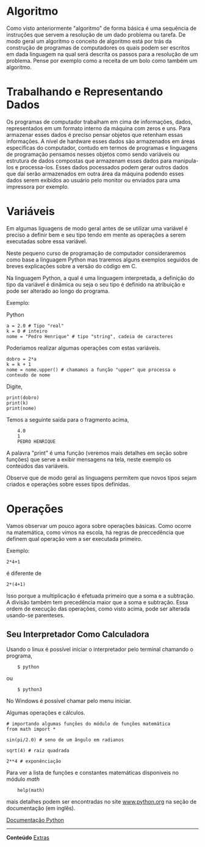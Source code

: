 
Algoritmo
===========

Como visto anteriormente "algoritmo" de forma básica é uma sequência de instruções que servem a resolução de um dado problema ou tarefa. De modo geral um algoritmo o conceito de algoritmo está por trás da construção de programas de computadores os quais podem ser escritos em dada linguagem na qual será descrita os passos para a resolução de um problema.
Pense por exemplo como a receita de um bolo como também um algoritmo.

Trabalhando e Representando Dados
==================================

Os programas de computador trabalham em cima de informações, dados, representados em um formato interno da máquina com zeros e uns. Para armazenar esses dados é preciso pensar objetos que retenham essas informações. A nível de hardware esses dados são armazenados em áreas especificas do computador, contudo em termos de programas e linguagens de programação pensamos nesses objetos como sendo variáveis ou estrutura de dados compostas que armazenam esses dados para manipula-los e processa-los. Esses dados pocessados podem gerar outros dados que daí serão armazenados em outra área da máquina podendo esses dados serem exibidos ao usuário pelo monitor ou enviados para uma impressora por exemplo.

Variáveis
===========

Em algumas liguagens de modo geral antes de se utilizar uma variável é preciso a definir bem e seu tipo tendo em mente as operações a serem executadas sobre essa variável.

Neste pequeno curso de programação de computador consideraremos como base a linguagem Python mas traremos alguns exemplos seguidos de breves explicações sobre a versão do código em C.

Na linguagem Python, a qual é uma linguagem interpretada, a definição do tipo da variável é dinâmica ou seja o seu tipo é definido na atribuição e pode ser alterado ao longo do programa.

Exemplo:

Python

```
a = 2.0 # Tipo "real"
k = 0 # inteiro
nome = "Pedro Henrique" # tipo "string", cadeia de caracteres
```

Poderiamos realizar algumas operações com estas variáveis.

```
dobro = 2*a
k = k + 1
nome = nome.upper() # chamamos a função "upper" que processa o conteudo de nome

```

Digite,

```
print(dobro)
print(k)
print(nome)
```
Temos a seguinte saída para o fragmento acima,

```
	4.0
	1
	PEDRO HENRIQUE
```

A palavra "print" é uma função (veremos mais detalhes em seção sobre funções) que serve a exibir mensagens na tela, neste exemplo os conteúdos das variáveis.

Observe que de modo geral as linguagens permitem que novos tipos sejam criados e operações sobre esses tipos definidas.


Operações
=================

Vamos observar um pouco agora sobre operações básicas. Como ocorre na matemática, como vimos na escola, há regras de preccedência que definem qual operação vem a ser executada primeiro.

Exemplo:

	2*4+1

é diferente de

	2*(4+1)

Isso porque a multiplicação é efetuada primeiro que a soma e a subtração. A divisão também tem precedência maior que a soma e subtração. Essa ordem de execução das operações, como visto acima, pode ser alterada usando-se parenteses.

Seu Interpretador Como Calculadora
----------------------------------

Usando o linux é possível iniciar o interpretador pelo terminal chamando o programa,

```
	$ python
```

ou

```
	$ python3
```

No Windows é possível chamar pelo menu iniciar.

Algumas operações e cálculos.

```
# importando algumas funções do módulo de funções matemática
from math import *

sin(pi/2.0) # seno de um ângulo em radianos 

sqrt(4) # raiz quadrada

2**4 # exponênciação

```

Para ver a lista de funções e constantes matemáticas disponiveis no módulo *math* 

```
	help(math)
```

mais detalhes podem ser encontradas no site www.python.org na seção de documentação (em inglês).

[Documentação Python](https://docs.python.org/)


-----------------------------------------------------


**Conteúdo** [Extras](https://github.com/wsricardo/introprog/tree/master/li%C3%A7%C3%A3o01/extras) 
